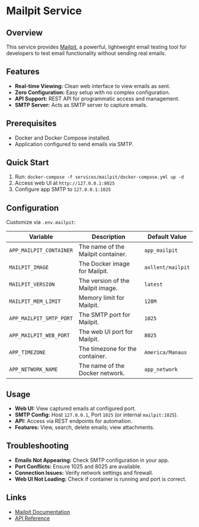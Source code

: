 # Mailpit Service

## Overview
This service provides [Mailpit](https://mailpit.axllent.org/), a powerful, lightweight email testing tool for developers to test email functionality without sending real emails.

## Features
- **Real-time Viewing:** Clean web interface to view emails as sent.
- **Zero Configuration:** Easy setup with no complex configuration.
- **API Support:** REST API for programmatic access and management.
- **SMTP Server:** Acts as SMTP server to capture emails.

## Prerequisites
- Docker and Docker Compose installed.
- Application configured to send emails via SMTP.

## Quick Start
1. Run: `docker-compose -f services/mailpit/docker-compose.yml up -d`
2. Access web UI at `http://127.0.0.1:8025`
3. Configure app SMTP to `127.0.0.1:1025`

## Configuration
Customize via `.env.mailpit`:

| Variable                | Description                                       | Default Value     |
| ----------------------- | ------------------------------------------------- | ----------------- |
| `APP_MAILPIT_CONTAINER` | The name of the Mailpit container.                | `app_mailpit`     |
| `MAILPIT_IMAGE`         | The Docker image for Mailpit.                     | `axllent/mailpit` |
| `MAILPIT_VERSION`       | The version of the Mailpit image.                 | `latest`          |
| `MAILPIT_MEM_LIMIT`     | Memory limit for Mailpit.                         | `128M`            |
| `APP_MAILPIT_SMTP_PORT` | The SMTP port for Mailpit.                        | `1025`            |
| `APP_MAILPIT_WEB_PORT`  | The web UI port for Mailpit.                      | `8025`            |
| `APP_TIMEZONE`          | The timezone for the container.                   | `America/Manaus`  |
| `APP_NETWORK_NAME`      | The name of the Docker network.                   | `app_network`     |

## Usage
- **Web UI:** View captured emails at configured port.
- **SMTP Config:** Host `127.0.0.1`, Port `1025` (or internal `mailpit:1025`).
- **API:** Access via REST endpoints for automation.
- **Features:** View, search, delete emails; view attachments.

## Troubleshooting
- **Emails Not Appearing:** Check SMTP configuration in your app.
- **Port Conflicts:** Ensure 1025 and 8025 are available.
- **Connection Issues:** Verify network settings and firewall.
- **Web UI Not Loading:** Check if container is running and port is correct.

## Links
- [Mailpit Documentation](https://mailpit.axllent.org/docs/)
- [API Reference](https://mailpit.axllent.org/docs/api/)